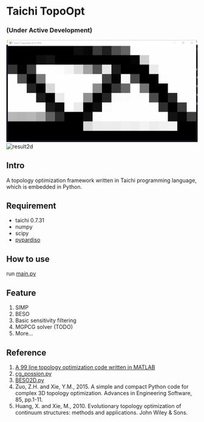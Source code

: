 # Taichi TopoOpt 

### (Under Active Development)
![result2d](./img/result2d.png)
![result2d](./img/beso_2d.png)
## Intro
A topology optimization framework written in Taichi programming language, which is embedded in Python.
## Requirement 
+ taichi 0.7.31
+ numpy
+ scipy
+ [pypardiso](https://github.com/haasad/PyPardisoProject)
## How to use
run [main.py](./main.py)

## Feature
1. SIMP
2. BESO
3. Basic sensitivity filtering 
4. MGPCG solver (TODO)
5. More...

## Reference
1. [A 99 line topology optimization code written in MATLAB](https://www.topopt.mek.dtu.dk/apps-and-software/a-99-line-topology-optimization-code-written-in-matlab)
2. [cg_possion.py](https://github.com/houkensjtu/taichi-experiment/blob/master/homework-1/cg_possion.py)
3. [BESO2D.py](https://github.com/ToddyXuTao/BESO-for-2D)
4. Zuo, Z.H. and Xie, Y.M., 2015. A simple and compact Python code for complex 3D topology optimization. Advances in Engineering Software, 85, pp.1-11.
5. Huang, X. and Xie, M., 2010. Evolutionary topology optimization of continuum structures: methods and applications. John Wiley & Sons.
